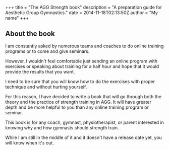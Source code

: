 +++
title = "The AGG Strength book"
description = "A preparation guide for Aesthetic Group Gymnastics."
date = 2014-11-18T02:13:50Z
author = "My name"
+++

## About the book

I am constantly asked by numerous teams and coaches to do online training programs or to come and give seminars.

However, I wouldn't feel comfortable just sending an online program with exercises or speaking about training for a half hour and hope that it would provide the results that you want. 

I need to be sure that you will know how to do the exercises with proper technique and without hurting yourself.

For this reason, I have decided to write a book that will go through both the theory and the practice of strength training in AGG. It will have greater depth and be more helpful to you than any online training program or seminar. 

This book is for any coach, gymnast, physiotherapist, or parent interested in knowing why and how gymnasts should strength train. 

While I am still in the middle of it and it doesn't have a release date yet, you will know when it's out. 
